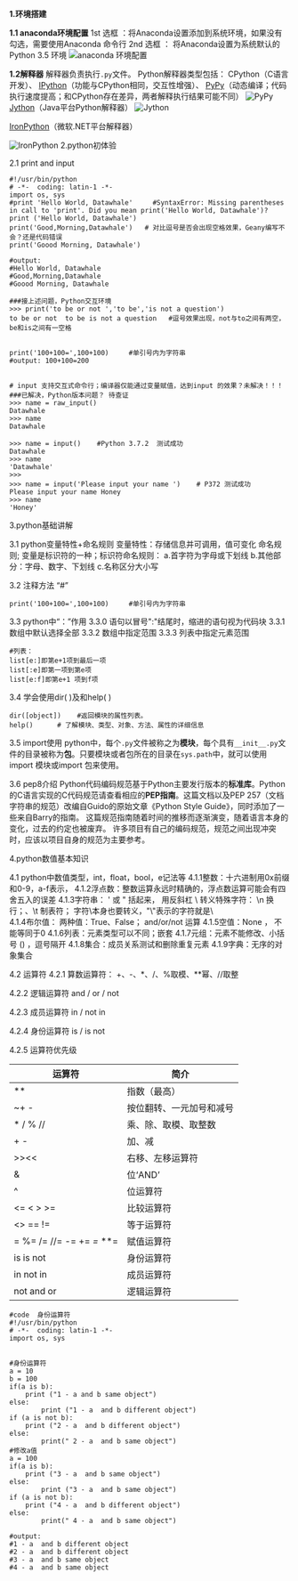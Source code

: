 ﻿**1.环境搭建**

**1.1 anaconda环境配置**
1st 选框 ：将Anaconda设置添加到系统环境，如果没有勾选，需要使用Anaconda 命令行
2nd 选框 ： 将Anaconda设置为系统默认的Python 3.5 环境 
![anaconda 环境配置](https://img-blog.csdnimg.cn/20190804224244354.png?x-oss-process=image/watermark,type_ZmFuZ3poZW5naGVpdGk,shadow_10,text_aHR0cHM6Ly9ibG9nLmNzZG4ubmV0L3dlaXhpbl8zODg3Mjc3MQ==,size_16,color_FFFFFF,t_70)

**1.2解释器**
解释器负责执行`.py`文件。
Python解释器类型包括：
CPython（C语言开发）、
[IPython](http://ipython.org/)（功能与CPython相同，交互性增强）、
[PyPy](http://pypy.org/)（动态编译；代码执行速度提高；和CPython存在差异，两者解释执行结果可能不同）
![PyPy](https://img-blog.csdnimg.cn/20190804230836549.png?x-oss-process=image/watermark,type_ZmFuZ3poZW5naGVpdGk,shadow_10,text_aHR0cHM6Ly9ibG9nLmNzZG4ubmV0L3dlaXhpbl8zODg3Mjc3MQ==,size_16,color_FFFFFF,t_70)
[Jython](https://www.jython.org/index.html)（Java平台Python解释器）
![Jython](https://img-blog.csdnimg.cn/20190804230647269.png?x-oss-process=image/watermark,type_ZmFuZ3poZW5naGVpdGk,shadow_10,text_aHR0cHM6Ly9ibG9nLmNzZG4ubmV0L3dlaXhpbl8zODg3Mjc3MQ==,size_16,color_FFFFFF,t_70)

[IronPython](https://ironpython.net/)（微软.NET平台解释器）

![IronPython](https://img-blog.csdnimg.cn/20190804230411319.png?x-oss-process=image/watermark,type_ZmFuZ3poZW5naGVpdGk,shadow_10,text_aHR0cHM6Ly9ibG9nLmNzZG4ubmV0L3dlaXhpbl8zODg3Mjc3MQ==,size_16,color_FFFFFF,t_70)
2.python初体验

2.1 print and input

```
#!/usr/bin/python
# -*-  coding: latin-1 -*-
import os, sys
#print 'Hello World, Datawhale'     #SyntaxError: Missing parentheses in call to 'print'. Did you mean print('Hello World, Datawhale')?
print ('Hello World, Datawhale')
print('Good,Morning,Datawhale')   # 对比逗号是否会出现空格效果，Geany编写不会？还是代码错误
print('Goood Morning, Datawhale')

#output:
#Hello World, Datawhale
#Good,Morning,Datawhale
#Goood Morning, Datawhale

###接上述问题，Python交互环境
>>> print('to be or not ','to be','is not a question')
to be or not  to be is not a question   #逗号效果出现，not与to之间有两空，be和is之间有一空格


print('100+100=',100+100)     #单引号内为字符串
#output: 100+100=200


# input 支持交互式命令行；编译器仅能通过变量赋值，达到input 的效果？未解决！！！
###已解决，Python版本问题？ 待查证   
>>> name = raw_input()
Datawhale
>>> name
Datawhale

>>> name = input()    #Python 3.7.2  测试成功
Datawhale
>>> name
'Datawhale'
>>>
>>> name = input('Please input your name ')    # P372 测试成功
Please input your name Honey
>>> name
'Honey'

```

3.python基础讲解

3.1 python变量特性+命名规则
变量特性：存储信息并可调用，值可变化
命名规则; 变量是标识符的一种；标识符命名规则：
  a.首字符为字母或下划线
  b.其他部分：字母、数字、下划线
  c.名称区分大小写

3.2 注释方法
“#”


```
print('100+100=',100+100)     #单引号内为字符串
```

3.3 python中“：”作用
 3.3.0 语句以冒号":"结尾时，缩进的语句视为代码块
 3.3.1  数组中默认选择全部
 3.3.2 数组中指定范围
 3.3.3 列表中指定元素范围
 

```
#列表：
list[e:]即第e+1项到最后一项
list[:e]即第一项到第e项
list[e:f]即第e+1 项到f项
```

3.4 学会使用dir( )及和help( )

    dir([object])    #返回模块的属性列表。
    help()      # 了解模块、类型、对象、方法、属性的详细信息

3.5 import使用 
python中，每个`.py`文件被称之为**模块**，每个具有`__init__.py`文件的目录被称为**包**。只要模块或者包所在的目录在`sys.path`中，就可以使用import 模块或import 包来使用。

3.6 pep8介绍
Python代码编码规范基于Python主要发行版本的**标准库**。Python的C语言实现的C代码规范请查看相应的**PEP指南**。这篇文档以及PEP 257（文档字符串的规范）改编自Guido的原始文章《Python Style Guide》，同时添加了一些来自Barry的指南。
这篇规范指南随着时间的推移而逐渐演变，随着语言本身的变化，过去的约定也被废弃。 许多项目有自己的编码规范，规范之间出现冲突时，应该以项目自身的规范为主要参考。

4.python数值基本知识

4.1 python中数值类型，int，float，bool，e记法等
4.1.1整数：十六进制用0x前缀和0-9，a-f表示，
4.1.2浮点数：整数运算永远时精确的，浮点数运算可能会有四舍五入的误差
4.1.3字符串： ' 或 " 括起来，
     用反斜杠 \ 转义特殊字符：
     		\n 换行；、\t 制表符；
     		字符\本身也要转义，"\\"表示的字符就是\  
4.1.4布尔值： 
		两种值：True、False； 
		and/or/not 运算
4.1.5空值：None ， 不能等同于0
4.1.6列表：元素类型可以不同；嵌套
4.1.7元组：元素不能修改、小括号 () ，逗号隔开
4.1.8集合：成员关系测试和删除重复元素
4.1.9字典：无序的对象集合

4.2 运算符
4.2.1 算数运算符：
+、-、*、/、%取模、**幂、//取整

4.2.2 逻辑运算符
 and  /  or   /    not 

4.2.3 成员运算符
 in  / not in 

4.2.4 身份运算符
is / is not 

4.2.5 运算符优先级

| 运算符 |简介  |
|--|--|
| ** | 指数（最高） |
|~+ -|按位翻转、一元加号和减号|
|* / % //|乘、除、取模、取整数|
|+ -|加、减|
|>><<|右移、左移运算符|
|&|位‘AND’|
|^|位运算符|
|<= < > >=|比较运算符|
|<> == !=|等于运算符|
|= %= /= //= -= += *=* **=|赋值运算符|
|is is not|身份运算符|
|in not in|成员运算符|
|not and or| 逻辑运算符|

```
#code  身份运算符
#!/usr/bin/python
# -*-  coding: latin-1 -*-
import os, sys


#身份运算符
a = 10
b = 100
if(a is b):
	print ("1 - a and b same object")
else:
		print ("1 - a  and b different object")
if (a is not b):
	print ("2 - a  and b different object")
else:
		print(" 2 - a  and b same object")
#修改a值
a = 100 
if(a is b):
	print ("3 - a  and b same object")
else:
		print ("3 - a  and b same object")
if (a is not b):
	print ("4 - a  and b different object")
else:
		print(" 4 - a  and b same object")

#output: 
#1 - a  and b different object
#2 - a  and b different object
#3 - a  and b same object
#4 - a  and b same object
```

